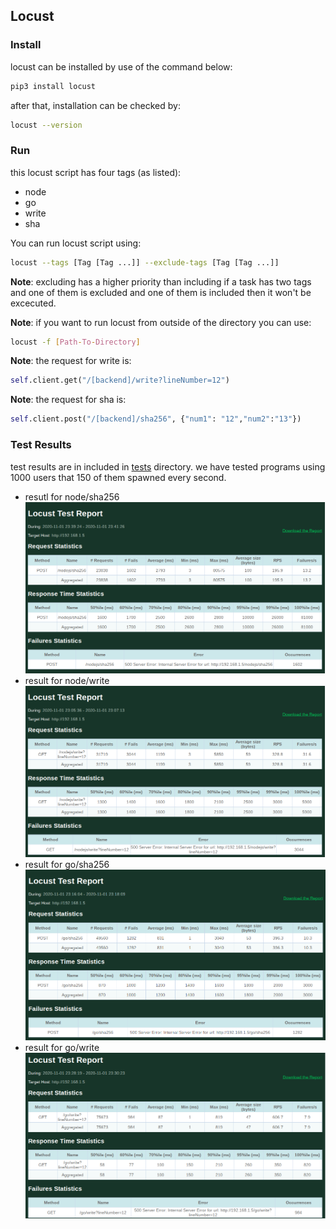 ## Locust
### Install
locust can be installed by use of the command below:
```bash
pip3 install locust
```
after that, installation can be checked by:
```bash
locust --version
```
### Run
this locust script has four tags (as listed):
   - node
   - go
   - write
   - sha

You can run locust script using:
```bash
locust --tags [Tag [Tag ...]] --exclude-tags [Tag [Tag ...]]
```
**Note**: excluding has a higher priority than including if a task has two tags and one of them is excluded and one of them is included then it won't be excecuted.

**Note**: if you want to run locust from outside of the directory you can use:
```bash
locust -f [Path-To-Directory]
```
**Note**: the request for write is:
```python
self.client.get("/[backend]/write?lineNumber=12")
```
**Note**: the request for sha is:
```python
self.client.post("/[backend]/sha256", {"num1": "12","num2":"13"})
```
### Test Results
test results are in included in [tests](assignments/hw1/locust/tests) directory. we have tested programs using 1000 users that 150 of them spawned every second.

- resutl for node/sha256
    ![](assignments/hw1/locust/tests/node_sha.png)
- result for node/write
    ![](assignments/hw1/locust/tests/node_write.png)
- result for go/sha256
    ![](assignments/hw1/locust/tests/go_sha.png)
- result for go/write
    ![](assignments/hw1/locust/tests/go_write.png)
